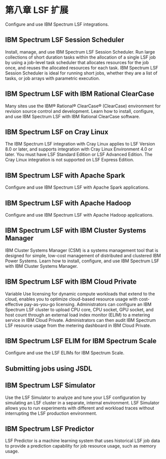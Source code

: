 #  第八章 LSF 扩展

Configure and use IBM Spectrum LSF integrations.

## IBM Spectrum LSF Session Scheduler
Install, manage, and use IBM Spectrum LSF Session Scheduler. Run large collections of short duration tasks within the allocation of a single LSF job by using a job-level task scheduler that allocates resources for the job once, and reuses the allocated resources for each task. IBM Spectrum LSF Session Scheduler is ideal for running short jobs, whether they are a list of tasks, or job arrays with parametric execution.

## IBM Spectrum LSF with IBM Rational ClearCase
Many sites use the IBM® Rational® ClearCase® (ClearCase) environment for revision source control and development. Learn how to install, configure, and use IBM Spectrum LSF with IBM Rational ClearCase software.

## IBM Spectrum LSF on Cray Linux
The IBM Spectrum LSF integration with Cray Linux applies to LSF Version 8.0 or later, and supports integration with Cray Linux Environment 4.0 or later. You must have LSF Standard Edition or LSF Advanced Edition. The Cray Linux integration is not supported on LSF Express Edition.

## IBM Spectrum LSF with Apache Spark
Configure and use IBM Spectrum LSF with Apache Spark applications.

## IBM Spectrum LSF with Apache Hadoop
Configure and use IBM Spectrum LSF with Apache Hadoop applications.

## IBM Spectrum LSF with IBM Cluster Systems Manager
IBM Cluster Systems Manager (CSM) is a systems management tool that is designed for simple, low-cost management of distributed and clustered IBM Power Systems. Learn how to install, configure, and use IBM Spectrum LSF with IBM Cluster Systems Manager.

## IBM Spectrum LSF with IBM Cloud Private
Variable Use licensing for dynamic compute workloads that extend to the cloud, enables you to optimize cloud-based resource usage with cost-effective pay-as-you-go licensing. Administrators can configure an IBM Spectrum LSF cluster to upload CPU core, CPU socket, GPU socket, and host count through an external load index monitor (ELIM) to a metering service in IBM Cloud Private. Administrators can then audit IBM Spectrum LSF resource usage from the metering dashboard in IBM Cloud Private.

## IBM Spectrum LSF ELIM for IBM Spectrum Scale
Configure and use the LSF ELIMs for IBM Spectrum Scale.

## Submitting jobs using JSDL

## IBM Spectrum LSF Simulator
Use the LSF Simulator to analyze and tune your LSF configuration by simulating an LSF cluster in a separate, internal environment. LSF Simulator allows you to run experiments with different and workload traces without interrupting the LSF production environment.

## IBM Spectrum LSF Predictor
LSF Predictor is a machine learning system that uses historical LSF job data to provide a prediction capability for job resource usage, such as memory usage.